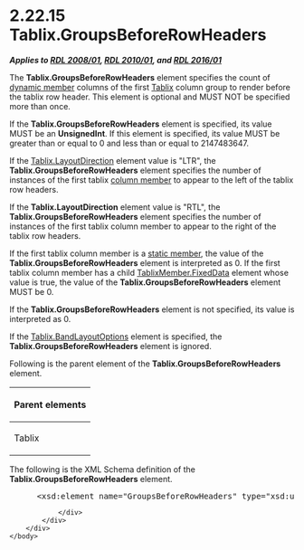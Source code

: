 <html dir="LTR" xmlns:mshelp="http://msdn.microsoft.com/mshelp" xmlns:ddue="http://ddue.schemas.microsoft.com/authoring/2003/5" xmlns:xlink="http://www.w3.org/1999/xlink" xmlns:tool="http://www.microsoft.com/tooltip">
    <head>
        <meta http-equiv="Content-Type" content="text/html; CHARSET=utf-8"></meta>
        <meta name="save" content="history"></meta>
        <title>2.22.15 Tablix.GroupsBeforeRowHeaders</title>
        <xml>
            <mshelp:toctitle title="2.22.15 Tablix.GroupsBeforeRowHeaders"></mshelp:toctitle>
            <mshelp:rltitle title="[MS-RDL]: Tablix.GroupsBeforeRowHeaders"></mshelp:rltitle>
            <mshelp:keyword index="A" term="331a80e6-fd9f-4e64-87ac-aea39797a718"></mshelp:keyword>
            <mshelp:attr name="DCSext.ContentType" value="open specification"></mshelp:attr>
            <mshelp:attr name="AssetID" value="331a80e6-fd9f-4e64-87ac-aea39797a718"></mshelp:attr>
            <mshelp:attr name="TopicType" value="kbRef"></mshelp:attr>
            <mshelp:attr name="DCSext.Title" value="[MS-RDL]: Tablix.GroupsBeforeRowHeaders" />
        </xml>
    </head>
    <body>
        <div id="header">
            <h1 class="heading">2.22.15 Tablix.GroupsBeforeRowHeaders</h1>
        </div>
        <div id="mainSection">
            <div id="mainBody">
                <div id="allHistory" class="saveHistory"></div>
                <div id="sectionSection0" class="section" name="collapseableSection">
                    

<p><b><i>Applies to </i></b><a href="1e855f94-4617-47e4-b89e-0856c6cb420f.html"><b><i>RDL 2008/01</i></b></a><b><i>,
</i></b><a href="3428e690-a348-4ec7-8a6a-8efb42d2cdee.html"><b><i>RDL 2010/01</i></b></a><b><i>,
and </i></b><a href="52ce3983-2bfc-4e72-9359-42aaf5fe4509.html"><b><i>RDL 2016/01</i></b></a></p>

<p>The <b>Tablix.GroupsBeforeRowHeaders</b> element specifies
the count of <a href="b2482b3f-74ab-4ca8-a9e5-c07955011743.html#gt_6008ef1a-6292-4d6c-a912-511bf6aa0258">dynamic member</a>
columns of the first <a href="e42fb86e-799a-4202-8845-ac38831efccb.html">Tablix</a>
column group to render before the tablix row header. This element is optional
and MUST NOT be specified more than once.</p>

<p>If the <b>Tablix.GroupsBeforeRowHeaders</b> element is
specified, its value MUST be an <b>UnsignedInt</b>. If this element is
specified, its value MUST be greater than or equal to 0 and less than or
equal to 2147483647.</p>

<p>If the <a href="c5e77faf-ba57-42ff-8c1a-35a531a03a9c.html">Tablix.LayoutDirection</a>
element value is &quot;LTR&quot;, the <b>Tablix.GroupsBeforeRowHeaders</b>
element specifies the number of instances of the first tablix <a href="b2482b3f-74ab-4ca8-a9e5-c07955011743.html#gt_0e316a29-1401-442d-96ce-bdf521b18564">column member</a> to appear to
the left of the tablix row headers.</p>

<p>If the <b>Tablix.LayoutDirection</b> element value is
&quot;RTL&quot;, the <b>Tablix.GroupsBeforeRowHeaders</b> element specifies the
number of instances of the first tablix column member to appear to the right of
the tablix row headers. </p>

<p>If the first tablix column member is a <a href="b2482b3f-74ab-4ca8-a9e5-c07955011743.html#gt_71fd4518-6443-4177-afc8-64249d9ce2c1">static member</a>, the value of
the <b>Tablix.GroupsBeforeRowHeaders</b> element is interpreted as 0. If the
first tablix column member has a child <a href="c56879ce-2ad7-48bd-83c5-44d74a9ea543.html">TablixMember.FixedData</a>
element whose value is true, the value of the <b>Tablix.GroupsBeforeRowHeaders</b>
element MUST be 0. </p>

<p>If the <b>Tablix.GroupsBeforeRowHeaders</b> element is not
specified, its value is interpreted as 0.</p>

<p>If the <a href="aa3763a2-4b3a-4cab-9296-15da99211923.html">Tablix.BandLayoutOptions</a>
element is specified, the <b>Tablix.GroupsBeforeRowHeaders</b> element is
ignored.</p>

<p>Following is the parent element of the <b>Tablix.GroupsBeforeRowHeaders</b>
element.</p>

<table>
 <thead>
  <tr>
   <th>
   <p>Parent elements</p>
   </th>
  </tr>
 </thead>
 <tr>
  <td>
  <p>Tablix</p>
  </td>
 </tr>
</table>

<p>The following is the XML Schema definition of the <b>Tablix.GroupsBeforeRowHeaders</b>
element.</p>

<dl>
<dd>
<div><pre> &lt;xsd:element name=&quot;GroupsBeforeRowHeaders&quot; type=&quot;xsd:unsignedInt&quot; minOccurs=&quot;0&quot; /&gt;
</pre></div>
</dd></dl>


                </div>
            </div>
        </div>
    </body>
</html>